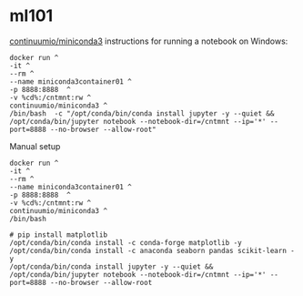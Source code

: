 # ml101


[continuumio/miniconda3](https://hub.docker.com/r/continuumio/miniconda3) instructions for running a notebook on Windows:
 
```
docker run ^
-it ^
--rm ^
--name miniconda3container01 ^
-p 8888:8888  ^
-v %cd%:/cntmnt:rw ^
continuumio/miniconda3 ^
/bin/bash  -c "/opt/conda/bin/conda install jupyter -y --quiet && /opt/conda/bin/jupyter notebook --notebook-dir=/cntmnt --ip='*' --port=8888 --no-browser --allow-root"

```
  
Manual setup
```
docker run ^
-it ^
--rm ^
--name miniconda3container01 ^
-p 8888:8888  ^
-v %cd%:/cntmnt:rw ^
continuumio/miniconda3 ^
/bin/bash 
```
```
# pip install matplotlib
/opt/conda/bin/conda install -c conda-forge matplotlib -y 
/opt/conda/bin/conda install -c anaconda seaborn pandas scikit-learn -y 
/opt/conda/bin/conda install jupyter -y --quiet && /opt/conda/bin/jupyter notebook --notebook-dir=/cntmnt --ip='*' --port=8888 --no-browser --allow-root


```


